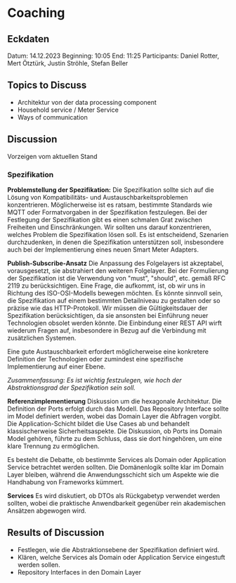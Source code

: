 # Coaching

## Eckdaten

Datum: 14.12.2023
Beginning: 10:05
End: 11:25
Participants: Daniel Rotter, Mert Ötztürk, Justin Ströhle, Stefan Beller

## Topics to Discuss

- Architektur von der data processing component
- Household service / Meter Service
- Ways of communication

## Discussion

Vorzeigen vom aktuellen Stand

### Spezifikation

**Problemstellung der Spezifikation:** Die Spezifikation sollte sich auf die Lösung von Kompatibilitäts- und Austauschbarkeitsproblemen konzentrieren. Möglicherweise ist es ratsam, bestimmte Standards wie MQTT oder Formatvorgaben in der Spezifikation festzulegen. Bei der Festlegung der Spezifikation gibt es einen schmalen Grat zwischen Freiheiten und Einschränkungen. Wir sollten uns darauf konzentrieren, welches Problem die Spezifikation lösen soll. Es ist entscheidend, Szenarien durchzudenken, in denen die Spezifikation unterstützen soll, insbesondere auch bei der Implementierung eines neuen Smart Meter Adapters.

**Publish-Subscribe-Ansatz**
Die Anpassung des Folgelayers ist akzeptabel, vorausgesetzt, sie abstrahiert den weiteren Folgelayer. Bei der Formulierung der Spezifikation ist die Verwendung von "must", "should", etc. gemäß RFC 2119 zu berücksichtigen. Eine Frage, die aufkommt, ist, ob wir uns in Richtung des ISO-OSI-Modells bewegen möchten. Es könnte sinnvoll sein, die Spezifikation auf einem bestimmten Detailniveau zu gestalten oder so präzise wie das HTTP-Protokoll. Wir müssen die Gültigkeitsdauer der Spezifikation berücksichtigen, da sie ansonsten bei Einführung neuer Technologien obsolet werden könnte. Die Einbindung einer REST API wirft wiederum Fragen auf, insbesondere in Bezug auf die Verbindung mit zusätzlichen Systemen.

Eine gute Austauschbarkeit erfordert möglicherweise eine konkretere Definition der Technologien oder zumindest eine spezifische Implementierung auf einer Ebene.

_Zusammenfassung: Es ist wichtig festzulegen, wie hoch der Abstraktionsgrad der Spezifikation sein soll._

**Referenzimplementierung**
Diskussion um die hexagonale Architektur. Die Definition der Ports erfolgt durch das Modell. Das Repository Interface sollte im Model definiert werden, wobei das Domain Layer die Abfragen vorgibt. Die Application-Schicht bildet die Use Cases ab und behandelt klassischerweise Sicherheitsaspekte. Die Diskussion, ob Ports ins Domain Model gehören, führte zu dem Schluss, dass sie dort hingehören, um eine klare Trennung zu ermöglichen.

Es besteht die Debatte, ob bestimmte Services als Domain oder Application Service betrachtet werden sollten. Die Domänenlogik sollte klar im Domain Layer bleiben, während die Anwendungsschicht sich um Aspekte wie die Handhabung von Frameworks kümmert.

**Services**
Es wird diskutiert, ob DTOs als Rückgabetyp verwendet werden sollten, wobei die praktische Anwendbarkeit gegenüber rein akademischen Ansätzen abgewogen wird.

## Results of Discussion

- Festlegen, wie die Abstraktionsebene der Spezifikation definiert wird.
- Klären, welche Services als Domain oder Application Service eingestuft werden sollen.
- Repository Interfaces in den Domain Layer
